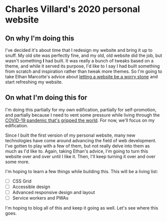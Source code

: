 <div width="70%">

# Charles Villard's 2020 personal website

## On why I'm doing this

I've decided it's about time that I redesign my website and bring it up to snuff. My old site was perfectly fine, and my old, old website did the job, but wasn't something <strong>I</strong> had built. It was really a bunch of tweaks based on a theme, and while it served its purpose, I'd like to I say I had built something from scratch and inspiration rather than tweak more themes. So I'm going to take Ethan Marcotte's advice about [letting a website be a worry stone](https://ethanmarcotte.com/wrote/let-a-website-be-a-worry-stone/) and start refreshing my website.

## On what I'm doing this for

I'm doing this partially for my own edification, partially for self-promotion, and partially because I need to vent some pressure while living through the [COVID-19 pandemic that's gripped the world](https://en.wikipedia.org/wiki/2019-20_coronavirus_pandemic). For now, we'll focus on my edification.

Since I built the first version of my personal website, many new technologies have come around advancing the field of web development. I've gotten to play with a few of them, but not really delve into them as much as I'd like to. Again, taking Ethan's advice, I'm going to turn this website over and over until I like it. Then, I'll keep turning it over and over some more.

I'm hoping to learn a few things while building this. This will be a living list:

- [ ] CSS Grid
- [ ] Accessible design
- [ ] Advanced responsive design and layout
- [ ] Service workers and PWAs

I'm hoping to blog all of this and keep it going as well. Let's see where this goes.

</div>
